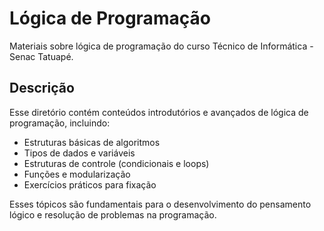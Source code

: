 # Lógica de Programação

Materiais sobre lógica de programação do curso Técnico de Informática - Senac Tatuapé.

## Descrição

Esse diretório contém conteúdos introdutórios e avançados de lógica de programação, incluindo:

- Estruturas básicas de algoritmos
- Tipos de dados e variáveis
- Estruturas de controle (condicionais e loops)
- Funções e modularização
- Exercícios práticos para fixação

Esses tópicos são fundamentais para o desenvolvimento do pensamento lógico e resolução de problemas na programação.
